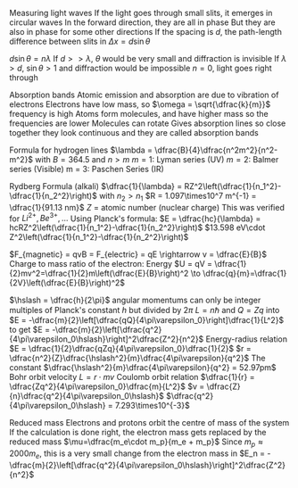 Measuring light waves
	If the light goes through small slits, it emerges in circular waves
	In the forward direction, they are all in phase
	But they are also in phase for some other directions
	If the spacing is $d$, the path-length difference between slits in $\Delta x = d\sin\theta$

$d\sin\theta = n\lambda$
	If $d >> \lambda$, $\theta$ would be very small and diffraction is invisible
	If $\lambda > d$, $\sin\theta > 1$ and diffraction would be impossible
	$n = 0$, light goes right through

Absorption bands
	Atomic emission and absorption are due to vibration of electrons
		Electrons have low mass, so $\omega = \sqrt{\dfrac{k}{m}}$ frequency is high
		Atoms form molecules, and have higher mass so the frequencies are lower
		Molecules can rotate
			Gives absorption lines so close together they look continuous and they are called absorption bands

Formula for hydrogen lines
	$\lambda = \dfrac{B}{4}\dfrac{n^2m^2}{n^2-m^2}$ with $B = 364.5$ and $n > m$
$m = 1$: Lyman series (UV)
$m = 2$: Balmer series (Visible)
m = 3: Paschen Series (IR)

Rydberg Formula (alkali)
	$\dfrac{1}{\lambda} = RZ^2\left(\dfrac{1}{n_1^2}-\dfrac{1}{n_2^2}\right)$ with $n_2 > n_1$
	$R = 1.097\times10^7 m^{-1} = \dfrac{1}{91.13 nm}$
	$Z$ = atomic number (nuclear charge)
	This was verified for $Li^{2+}, Be^{3+}, ...$
	Using Planck's formula:
		$E = \dfrac{hc}{\lambda} = hcRZ^2\left(\dfrac{1}{n_1^2}-\dfrac{1}{n_2^2}\right)$
		$13.598 eV\cdot Z^2\left(\dfrac{1}{n_1^2}-\dfrac{1}{n_2^2}\right)$

$F_{magnetic} = qvB = F_{electric} = qE \rightarrow v = \dfrac{E}{B}$
Charge to mass ratio of the electron:
	Energy $U = qV = \dfrac{1}{2}mv^2=\dfrac{1}{2}m\left(\dfrac{E}{B}\right)^2 \to \dfrac{q}{m}=\dfrac{1}{2V}\left(\dfrac{E}{B}\right)^2$

$\hslash = \dfrac{h}{2\pi}$
	angular momentums can only be integer multiples of Planck's constant $h$ but divided by $2\pi$
	$L = n\hslash$ and $Q = Zq$ into $E = -\dfrac{m}{2}\left[\dfrac{qQ}{4\pi\varepsilon_0}\right]\dfrac{1}{L^2}$ to get
		$E = -\dfrac{m}{2}\left[\dfrac{q^2}{4\pi\varepsilon_0\hslash}\right]^2\dfrac{Z^2}{n^2}$
Energy-radius relation
	$E = \dfrac{1}{2}\dfrac{qZq}{4\pi\varepsilon_0}\dfrac{1}{2}$
		$r = \dfrac{n^2}{Z}\dfrac{\hslash^2}{m}\dfrac{4\pi\varepsilon}{q^2}$
		The constant $\dfrac{\hslash^2}{m}\dfrac{4\pi\varepsilon}{q^2} = 52.97pm$
Bohr orbit velocity
	$L = r\cdot mv$
	Coulomb orbit relation $\dfrac{1}{r} = \dfrac{Zq^2}{4\pi\varepsilon_0}\dfrac{m}{L^2}$
		$v = \dfrac{Z}{n}\dfrac{q^2}{4\pi\varepsilon_0\hslash}$
		$\dfrac{q^2}{4\pi\varepsilon_0\hslash} = 7.293\times10^{-3}$

Reduced mass
	Electrons and protons orbit the centre of mass of the system
	If the calculation is done right, the electron mass gets replaced by the reduced mass $\mu=\dfrac{m_e\cdot m_p}{m_e + m_p}$
		Since $m_p \approx 2000 m_e$, this is a very small change from the electron mass in $E_n = -\dfrac{m}{2}\left[\dfrac{q^2}{4\pi\varepsilon_0\hslash}\right]^2\dfrac{Z^2}{n^2}$


